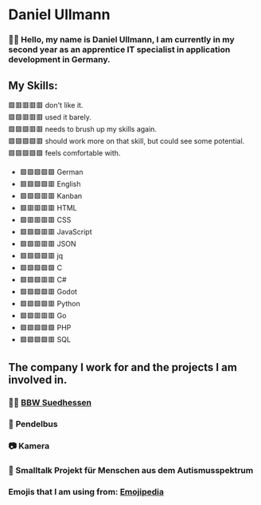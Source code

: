 # Daniel Ullmann

### 🙋‍♂️ Hello, my name is Daniel Ullmann, I am currently in my second year as an apprentice IT specialist in application development in Germany.

## My Skills:
🟩🟥🟥🟥🟥 don't like it.  
🟩🟩🟥🟥🟥 used it barely.  
🟩🟩🟩🟥🟥 needs to brush up my skills again.  
🟩🟩🟩🟩🟥 should work more on that skill, but could see some potential.  
🟩🟩🟩🟩🟩 feels comfortable with.

- 🟩🟩🟩🟩🟩 German
- 🟩🟩🟩🟩🟥 English
- 🟩🟩🟩🟥🟥 Kanban
- 🟩🟥🟥🟥🟥 HTML
- 🟩🟥🟥🟥🟥 CSS
- 🟩🟩🟩🟥🟥 JavaScript
- 🟩🟩🟥🟥🟥 JSON
- 🟩🟩🟩🟩🟥 jq
- 🟩🟩🟩🟩🟩 C
- 🟩🟩🟩🟥🟥 C#
- 🟩🟩🟩🟩🟥 Godot
- 🟩🟩🟩🟩🟥 Python
- 🟩🟩🟥🟥🟥 Go
- 🟩🟩🟩🟩🟩 PHP
- 🟩🟩🟩🟩🟥 SQL

## The company I work for and the projects I am involved in.

### 👨‍💻 [BBW Suedhessen](https://www.bbw-suedhessen.de/)

### 🚐 <!--[WIP](Pendelbus Link)--> Pendelbus
### 📷 <!--[WIP](Kamera Link)--> Kamera
### 💬<!--[WIP](Social Spectrum Project)--> Smalltalk Projekt für Menschen aus dem Autismusspektrum

### Emojis that I am using from: [Emojipedia](https://emojipedia.org/)
